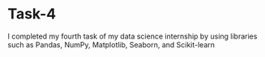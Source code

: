 # Task-4
I completed my fourth task of my data science internship by using libraries such as Pandas, NumPy, Matplotlib, Seaborn, and Scikit-learn 
